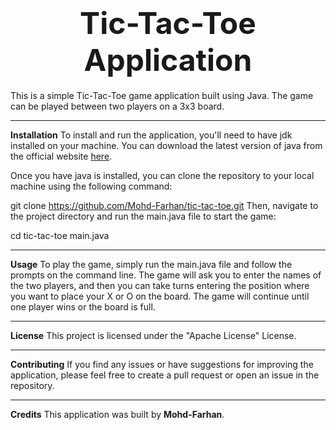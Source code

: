 <h1 align="center"><span style="font-size:48px; font-weight:bold;">Tic-Tac-Toe Application</span></h1>

This is a simple Tic-Tac-Toe game application built using Java. The game can be played between two players on a 3x3 board.

---

**Installation**
To install and run the application, you'll need to have jdk installed on your machine. You can download the latest version of java from the official website <a href="https://www.java.com/en/download/">here</a>.

Once you have java is installed, you can clone the repository to your local machine using the following command:

git clone https://github.com/Mohd-Farhan/tic-tac-toe.git
Then, navigate to the project directory and run the main.java file to start the game:

cd tic-tac-toe
main.java

---

**Usage**
To play the game, simply run the main.java file and follow the prompts on the command line. The game will ask you to enter the names of the two players, and then you can take turns entering the position where you want to place your X or O on the board. The game will continue until one player wins or the board is full.

---

**License**
This project is licensed under the "Apache License" License.

---

**Contributing**
If you find any issues or have suggestions for improving the application, please feel free to create a pull request or open an issue in the repository.

---

**Credits**
This application was built by **Mohd-Farhan**.

